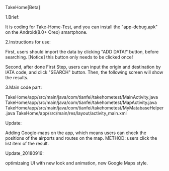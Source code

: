 TakeHome[Beta]

1.Brief:

It is coding for Take-Home-Test, and you can install the "app-debug.apk" on the Android(8.0+ Oreo) smartphone.

2.Instructions for use:

First, users should import the data by clicking "ADD DATA!" button, before searching. [Notice] this button only needs to be clicked once!

Second, after done First Step, users can input the origin and destination by IATA code, and click "SEARCH" button. Then, the following screen will show the results.

3.Main code part:

TakeHome/app/src/main/java/com/tianfei/takehometest/MainActivity.java TakeHome/app/src/main/java/com/tianfei/takehometest/MapActivity.java TakeHome/app/src/main/java/com/tianfei/takehometest/MyMatabaseHelper.java TakeHome/app/src/main/res/layout/activity_main.xml

Update:

Adding Google-maps on the app, which means users can check the positions of the airports and routes on the map.
 METHOD: users click the list item of the result.

Update_20180916:

optimizaing UI with new look and animation, new Google Maps style.